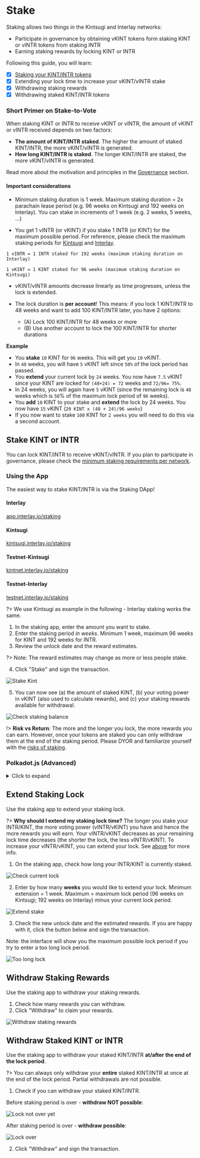 # Stake

Staking allows two things in the Kintsugi and Interlay networks:

- Participate in governance by obtaining vKINT tokens form staking KINT or vINTR tokens from staking INTR
- Earning staking rewards by locking KINT or INTR

Following this guide, you will learn:

- [x] [Staking your KINT/INTR tokens](#stake-kint-or-intr)
- [x] Extending your lock time to increase your vKINT/vINTR stake
- [x] Withdrawing staking rewards
- [x] Withdrawing staked KINT/INTR tokens

### Short Primer on Stake-to-Vote

When staking KINT or INTR to receive vKINT or vINTR, the amount of vKINT or vINTR received depends on two factors:

- **The amount of KINT/INTR staked**. The higher the amount of staked KINT/INTR, the more vKINT/vINTR is generated.
- **How long KINT/INTR is staked**. The longer KINT/INTR are staked, the more vKINT/vINTR is generated.

Read more about the motivation and principles in the [Governance](/getting-started/governance.md) section.

#### Important considerations

- Minimum staking duration is 1 week. Maximum staking duration = 2x parachain lease period (e.g. 96 weeks on Kintsugi and 192 weeks on Interlay).  You can stake in increments of 1 week (e.g. 2 weeks, 5 weeks, ...)

- You get 1 vINTR (or vKINT) if you stake 1 INTR (or KINT) for the maximum possible period. For reference, please check the maximum staking periods for [Kintsugi](kintsugi/governance#hard-facts) and [Interlay](interlay/governance#hard-facts).

```
1 vINTR = 1 INTR staked for 192 weeks (maximum staking duration on Interlay)
```

```
1 vKINT = 1 KINT staked for 96 weeks (maximum staking duration on Kintsugi)
```

- vKINT/vINTR amounts decrease linearly as time progresses, unless the lock is extended.

- The lock duration is **per account**! This means: if you lock 1 KINT/INTR to 48 weeks and want to add 100 KINT/INTR later, you have 2 options:

  - (A) Lock 100 KINT/INTR for 48 weeks or more
  - (B) Use another account to lock the 100 KINT/INTR for shorter durations

**Example**

- You **stake** `10` KINT for `96` weeks. This will get you `10` vKINT.
- In `48` weeks, you will have `5` vKINT left since `50%` of the lock period has passed.
- You **extend** your current lock by `24` weeks. You now have `7.5` vKINT since your KINT are locked for `(48+24) = 72` weeks and `72/96= 75%`.
- In 24 weeks, you will again have `5` vKINT (since the remaining lock is `48` weeks which is `50`% of the maximum lock period of `96` weeks).
- You **add** `10` KINT to your stake and **extend** the lock by 24 weeks. You now have ``15`` vKINT (``20 KINT x (48 + 24)/96 weeks``)
- If you now want to stake `100` KINT for `2 weeks` you will need to do this via a second account.

## Stake KINT or INTR

You can lock KINT/INTR to receive vKINT/vINTR. If you plan to participate in governance, please check the [minimum staking requirements per network](guides/governance#required-tokens).

### Using the App

The easiest way to stake KINT/INTR is via the Staking DApp!

<!-- tabs:start -->

#### **Interlay**

[app.interlay.io/staking](https://app.interlay.io/staking)

#### **Kintsugi**

[kintsugi.interlay.io/staking](https://kintsugi.interlay.io/staking)

#### **Testnet-Kintsugi**

[kintnet.interlay.io/staking](https://kintnet.interlay.io/staking)

#### **Testnet-Interlay**

[testnet.interlay.io/staking](https://testnet.interlay.io/staking)
<!-- tabs:end -->

?> We use Kintsugi as example in the following - Interlay staking works the same.

1. In the staking app, enter the amount you want to stake.
3. Enter the staking period *in weeks*. Minimum 1 week, maximum 96 weeks for KINT and 192 weeks for INTR.
4. Review the unlock date and the reward estimates.

?> Note: The reward estimates may change as more or less people stake.

4. Click "Stake" and sign the transaction.

![Stake Kint](../_assets/img/guide/stake.png)

5. You can now see (a) the amount of staked KINT, (b) your voting power in vKINT (also used to calculate rewards), and (c) your staking rewards available for withdrawal.

![Check staking balance](../_assets/img/guide/stake-balance.png)

!> **Risk vs Return**: The more and the longer you lock, the more rewards you can earn. However, once your tokens are staked you can only withdraw them at the end of the staking period. Please DYOR and familiarize yourself with the [risks of staking](https://cryptogeeks.org/risks-of-staking-crypto/).
### Polkadot.js (Advanced)
<details>
<summary>
Click to expand
</summary>

?> This is a low-level interface intended for advanced users.

Make sure you connect to the correct parachain in [polkadot.js.org/apps](https://polkadot.js.org/apps).

#### 1. Lock KINT/INTR

- Go to Developer -> Extrinsics -> escrow -> createLock
- Enter the `amount` of tokens you would like to lock. For KINT, convert by 1 KINT = 1 * 10^12 planck KINT. For example, if you want to lock 50 KINT, you would enter 50,000,000,000,000 planck KINT.
- Enter the time the KINT should be locked for. KINT will not be accessible before the lock expires. The `unlockHeight` is specified in numbers of blocks and rounds down to the closest week. One week is equal to 50,400 blocks. For example, if the chain is currently at block height 100,000 and you wish to lock tokens for 10 weeks, you would enter current block height + 10 weeks * 50,400 blocks = 100,000 + 10 * 50,400 = 604,000.
- Submit the extrinsic to lock the tokens.

![Lock KINT](../_assets/img/guide/governance-stake-to-vote-1.png)

#### 2. Check locked KINT/INTR

- Go to Developer -> Chain State -> escrow -> locked
- The `amount` is the KINT locked in planck KINT
- The `end` is the block number at which all KINT can be withdrawn

![Check KINT](../_assets/img/guide/governance-stake-to-vote-2.png)

#### 3. Check vKINT/vINTR balance

The vKINT and vINTR balances decrease linearly over time.
To calculate the current balance, we use the following [formula](https://spec.interlay.io/spec/escrow.html#point):

`balance = bias - (slope * (now - height))`

- `now`: Go to Explorer and note down the current block height. This is the now value.
- `bias`, `height`, and `slope`: Go to Developer - Chain State -> escrow -> userPointEpoch and note down the current epoch. Then go to Developer - Chain State -> escrow -> userPointHistory and insert your account as well as the epoch from the previous step. This will give the current `bias` and `slope` as well as the `height` (see `ts`) in which tokens were locked.

In the example in the images, we have 500 KINT locked for four weeks. This results in:

19,424,086,457,961 - (103,339,947 * (64,100 - 64,037)) = 19,417,576,041,300 planck vKINT = 19.4 vKINT

![Check vKINT](../_assets/img/guide/governance-stake-to-vote-3.png)

</details>

## Extend Staking Lock

Use the staking app to extend your staking lock.

?> **Why should I extend my staking lock time?** The longer you stake your INTR/KINT, the more voting power (vINTR/vKINT) you have and hence the more rewards you will earn. Your vINTR/vKINT decreases as your remaining lock time decreases (the shorter the lock, the less vINTR/vKINT). To increase your vINTR/vKINT, you can extend your lock. See [above](#short-primer-on-stake-to-vote) for more info.

1. On the staking app, check how long your INTR/KINT is currently staked.

![Check current lock](../_assets/img/guide/remaining-duration.png)

2. Enter by how many **weeks** you would like to extend your lock. Minimum extension = 1 week. Maximum = maximum lock period (96 weeks on Kintsugi; 192 weeks on Interlay) minus your current lock period.

![Extend stake](../_assets/img/guide/extend-stake.png)

3. Check the new unlock date and the estimated rewards. If you are happy with it, click the button below and sign the transaction.

Note: the interface will show you the maximum possible lock period if you try to enter a too long lock period.

![Too long lock](../_assets/img/guide/too-long-lock.png)

## Withdraw Staking Rewards

Use the staking app to withdraw your staking rewards.

1. Check how many rewards you can withdraw.
2. Click "Withdraw" to claim your rewards.

![Withdraw staking rewards](../_assets/img/guide/claim-rewards.png)

## Withdraw Staked KINT or INTR

Use the staking app to withdraw your staked KINT/INTR **at/after the end of the lock period**.

?> You can always only withdraw your **entire** staked KINT/INTR at once at the end of the lock period. Partial withdrawals are not possible.

1. Check if you can withdraw your staked KINT/INTR.

Before staking period is over - **withdraw NOT possible**:

![Lock not over yet](../_assets/img/guide/withdraw-button-pending.png)

After staking period is over - **withdraw possible**:

![Lock over](../_assets/img/guide/withdraw-stake-active.png)

2. Click "Withdraw" and sign the transaction.
